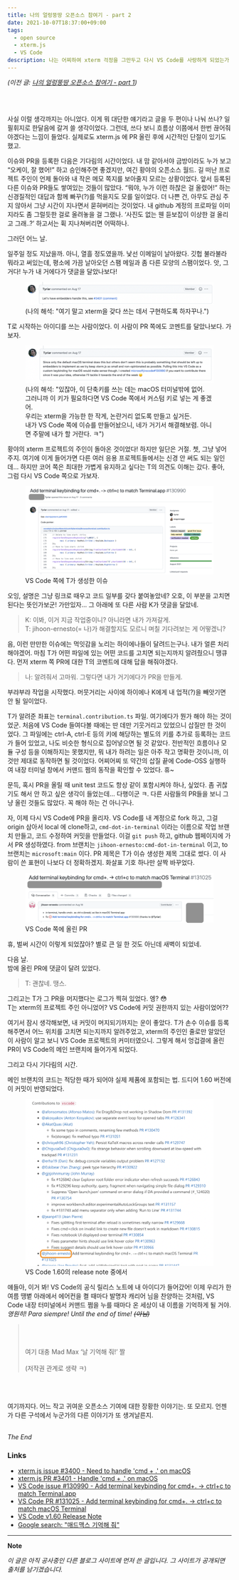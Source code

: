 ```yaml
---
title: 나의 얼렁뚱땅 오픈소스 참여기 - part 2
date: 2021-10-07T18:37:00+09:00
tags:
  - open source
  - xterm.js
  - VS Code
description: 나는 어찌하여 xterm 걱정을 그만두고 다시 VS Code를 사랑하게 되었는가
---
```


*(이전 글: [나의 얼렁뚱땅 오픈소스 참여기 - part 1](../my-first-open-source-part1/))*

<br>
<br>

사실 이럴 생각까지는 아니었다. 이게 뭐 대단한 얘기라고 글을 두 편이나 나눠 쓰나? 일필휘지로 한달음에 갈겨 쓸 생각이었다. 그런데, 쓰다 보니 흐름상 이쯤에서 한번 끊어줘야겠다는 느낌이 들었다. 실제로도 xterm.js 에 PR 올린 후에 시간적인 단절이 있기도 했고.

이슈와 PR을 등록한 다음은 기다림의 시간이었다. 내 맘 같아서야 금방이라도 누가 보고 “오케이, 잘 했어!” 하고 승인해주면 좋겠지만, 여긴 황야의 오픈소스 월드. 길 떠난 프로젝트 주인이 언제 돌아와 내 작은 메모 쪽지를 보아줄지 모르는 상황이었다. 앞서 등록된 다른 이슈와 PR들도 쌓여있는 것들이 많았다. “뭐야, 누가 이런 하찮은 걸 올렸어!” 하는 신경질적인 대답과 함께 빠꾸(?)를 먹을지도 모를 일이었다. 더 나쁜 건, 아무도 관심 주지 않아서 그냥 시간이 지나면서 묻혀버리는 것이었다. 내 github 계정의 프로파일 이미지라도 좀 그럴듯한 걸로 올려놓을 걸 그랬나. ‘사진도 없는 웬 듣보잡이 이상한 걸 올리고 그래..?’ 하고서는 휙 지나쳐버리면 어떡하나.

그러던 어느 날.

일주일 정도 지났을까. 아니, 열흘 정도였을까. 낯선 이메일이 날아왔다. 깃헙 불라불라 뭐라고 써있는데, 평소에 가끔 날아오던 스팸 메일과 좀 다른 모양의 스팸이었다. 앗, 그거다! 누가 내 거에다가 댓글을 달았나보다!

<figure>
  <img src="xterm-issue-comment-by-T.png" alt="xterm-issue-comment" />
  <figcaption class="left">(나의 해석: "여기 말고 xterm을 갖다 쓰는 데서 구현하도록 하자꾸나.")</figcaption>
</figure>

T로 시작하는 아이디를 쓰는 사람이었다. 이 사람이 PR 쪽에도 코멘트를 달았나보다. 가보자.

<figure>
  <img src="xterm-pr-comment-by-T.png" alt="xterm-pr-comment" />
  <figcaption class="left">
    (나의 해석: "있잖아, 이 단축키를 쓰는 데는 macOS 터미널밖에 없어.<br>
    그러니까 이 키가 필요하다면 VS Code 쪽에서 커스텀 키로 넣는 게 좋겠어.<br>
    우리는 xterm을 가능한 한 작게, 논란거리 없도록 만들고 싶거든.<br>
    내가 VS Code 쪽에 이슈를 만들어놨으니, 네가 거기서 해결해보렴. 아니면 주말에 내가 할 거란다. ㅋ")
  </figcaption>
</figure>

황야의 xterm 프로젝트의 주인이 돌아온 것이었다! 하지만 일단은 거절. 쳇, 그냥 넣어 주지. 여기에 이게 들어가면 다른 여러 응용 프로젝트들에서는 신경 안 써도 되는 일인데… 하지만 코어 쪽은 최대한 가볍게 유지하고 싶다는 T의 의견도 이해는 갔다. 좋아, 그럼 다시 VS Code 쪽으로 가보자.

<figure>
  <img src="vscode-issue-by-T.png" alt="vscode-issue" />
  <figcaption>VS Code 쪽에 T가 생성한 이슈</figcaption>
</figure>

오잉, 설명은 그냥  링크로 때우고 코드 일부를 갖다 붙여놓았네? 오호, 이 부분을 고치면 된다는 뜻인가보군! 가만있자… 그 아래에 또 다른 사람 K가 댓글을 달았네.

> K: 이봐, 이거 지금 작업중이니? 아니라면 내가 가져갈게.<br>
> T: jihoon-ernesto(= 나)가 해결할지도 모르니 며칠 기다려보는 게 어떻겠니?

음, 이런 만만한 이슈에는 먹잇감을 노리는 하이에나들이 달려드는구나. 내가 얼른 처리해야겠어. 마침 T가 어떤 파일에 있는 어떤 코드를 고치면 되는지까지 알려줬으니 땡큐다. 먼저 xterm 쪽 PR에 대한 T의 코멘트에 대해 답을 해줘야겠다. 

> 나: 알려줘서 고마워. 그렇다면 내가 거기에다가 PR을 만들게.

부랴부랴 작업을 시작했다. 머뭇거리는 사이에 하이에나 K에게 내 업적(?)을 빼앗기면 안 될 일이었다. 

T가 알려준 좌표는 `terminal.contribution.ts` 파일. 여기에다가 뭔가 해야 하는 것이었군. 처음에 VS Code 들여다볼 때에는 딴 데만 기웃거리고 있었으니 삽질만 한 것이었다. 그 파일에는 ctrl-A, ctrl-E 등의 키에 해당하는 별도의 키를 추가로 등록하는 코드가 들어 있었고, 나도 비슷한 형식으로 집어넣으면 될 것 같았다. 전반적인 흐름이나 모듈 구성 등을 이해하지는 못했지만, 뭐 내가 하려는 일은 아주 작고 명확한 것이니까, 이것만 제대로 동작하면 될 것이었다. 어찌어찌 또 약간의 삽질 끝에 Code-OSS 실행하여 내장 터미널 창에서 커맨드 쩜의 동작을 확인할 수 있었다. 휴~

문득, 혹시 PR을 올릴 때 unit test 코드도 항상 같이 포함시켜야 하나, 싶었다. 좀 귀찮기도 해서 안 하고 싶은 생각이 들었는데… 다행이군 ㅋ. 다른 사람들의 PR들을 보니 그냥 올린 것들도 많았다. 꼭 해야 하는 건 아니구나.

자, 이제 다시 VS Code에 PR을 올리자. VS Code를 내 계정으로 fork 하고, 그걸 origin 삼아서 local 에 clone하고, `cmd-dot-in-terminal` 이라는 이름으로 작업 브랜치 만들고, 코드 수정하여 커밋을 만들었다. 이걸 `git push` 하고, github 웹페이지에 가서 PR 생성하였다. from 브랜치는 `jihoon-ernesto:cmd-dot-in-terminal` 이고, to 브랜치는 `microsoft:main` 이다. PR 제목은 T가 이슈 생성한 제목 그대로 썼다. 이 사람이 쓴 표현이 나보다 더 정확하겠지. 화살표 기호 하나만 살짝 바꾸었다.

<figure>
  <img src="vscode-pr-by-me.png" alt="vscode-pr" />
  <figcaption>VS Code 쪽에 올린 PR</figcaption>
</figure>

휴, 벌써 시간이 이렇게 되었잖아? 별로 큰 일 한 것도 아닌데 새벽이 되었네.

다음 날.<br>
밤에 올린 PR에 댓글이 달려 있었다. 

> T: 괜찮네. 땡스.

그리고는 T가 그 PR을 머지했다는 로그가 찍혀 있었다. 엥? 😳<br>
T는 xterm의 프로젝트 주인 아니었어? VS Code에 커밋 권한까지 있는 사람이었어??

여기서 잠시 생각해보면, 내 커밋이 머지되기까지는 운이 좋았다. T가 손수 이슈를 등록해주면서 어느 위치를 고치면 되는지까지 알려주었고, xterm의 주인인 줄로만 알았던 이 사람이 알고 보니 VS Code 프로젝트의 커미터였으니. 그렇게 해서 엉겁결에 올린 PR이 VS Code의 메인 브랜치에 들어가게 되었다.

그리고 다시 기다림의 시간.

메인 브랜치의 코드는 적당한 때가 되어야 실제 제품에 포함되는 법. 드디어 1.60 버전에 이 커밋이 반영되었다.

<figure style="max-width:848px">
  <img src="vscode-release-note-1.60.png" alt="vscode-release-note" />
  <figcaption>VS Code 1.60의 release note 중에서</figcaption>
</figure>

얘들아, 이거 봐! VS Code의 공식 릴리스 노트에 내 아이디가 들어갔어! 이제 우리가 한여름 땡볕 아래에서 에어컨을 켤 때마다 발명자 캐리어 님을 찬양하는 것처럼, VS Code 내장 터미널에서 커맨드 쩜을 누를 때마다 온 세상이 내 이름을 기억하게 될 거야. *영원히! Para siempre! Until the end of time! ~~(아님)~~*

> <br>
> <br>
> <br>
> 여기 대충 Mad Max ‘날 기억해 줘!’ 짤
> <br>
> <br>
> (저작권 관계로 생략 ㅋ)

<br>
<br>
<br>
여기까지다. 어느 작고 귀여운 오픈소스 기여에 대한 장황한 이야기는. 또 모르지. 언젠가 다른 구석에서 누군가의 다른 이야기가 또 생겨날른지.

<br>
<br>

*The End*

### Links
- [xterm.js issue #3400 - Need to handle 'cmd + .' on macOS](https://github.com/xtermjs/xterm.js/issues/3400)
- [xterm.js PR #3401 - Handle 'cmd + .' on macOS](https://github.com/xtermjs/xterm.js/pull/3401)
- [VS Code issue #130990 - Add terminal keybinding for cmd+. -> ctrl+c to match Terminal.app](https://github.com/microsoft/vscode/issues/130990)
- [VS Code PR #131025 - Add terminal keybinding for cmd+. → ctrl+c to match macOS Terminal](https://github.com/microsoft/vscode/pull/131025)
- [VS Code v1.60 Release Note](https://code.visualstudio.com/updates/v1_60)
- [Google search: "매드맥스 기억해 줘"](https://www.google.com/search?q=%EB%A7%A4%EB%93%9C%EB%A7%A5%EC%8A%A4+%EA%B8%B0%EC%96%B5%ED%95%B4+%EC%A4%98)

---

**Note**

*이 글은 아직 공사중인 다른 블로그 사이트에 먼저 쓴 글입니다. 그 사이트가 공개되면 출처를 남기겠습니다.*
